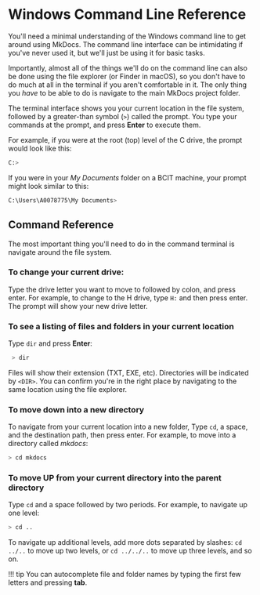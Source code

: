 # Windows Command Line Reference

You'll need a minimal understanding of the Windows command line to get around using MkDocs. The command line interface can be intimidating if you've never used it, but we'll just be using it for basic tasks.

Importantly, almost all of the things we'll do on the command line can also be done using the file explorer (or Finder in macOS), so you don't have to do much at all in the terminal if you aren't comfortable in it. The only thing you *have* to be able to do is navigate to the main MkDocs project folder.

The terminal interface shows you your current location in the file system, followed by a greater-than symbol (`>`) called the prompt. You type your commands at the prompt, and press **Enter** to execute them.

For example, if you were at the root (top) level of the C drive, the prompt would look like this:

```bash
C:>
```

If you were in your *My Documents* folder on a BCIT machine, your prompt might look similar to this:

```bash
C:\Users\A0078775\My Documents>
```

## Command Reference
The most important thing you'll need to do in the command terminal is navigate around the file system. 

### To change your current drive:

Type the drive letter you want to move to followed by colon, and press enter. For example, to change to the H drive, type
`H:` and then press enter. The prompt will show your new drive letter.

### To see a listing of files and folders in your current location

Type `dir` and press **Enter**:
```bash
 > dir
```

Files will show their extension (TXT, EXE, etc). Directories will be indicated by `<DIR>`. You can confirm you're in the right place by navigating to the same location using the file explorer.

### To move down into a new directory

To navigate from your current location into a new folder, Type `cd`, a space, and the destination path, then press enter. For example, to move into a directory called *mkdocs*:

```bash
> cd mkdocs
```

### To move UP from your current directory into the parent directory
Type `cd` and a space followed by two periods. For example, to navigate up one level:

```bash
> cd .. 
```

To navigate up additional levels, add more dots separated by slashes: `cd ../..` to move up two levels, or `cd ../../..` to move up three levels, and so on.

!!! tip
    You can autocomplete file and folder names by typing the first few letters and pressing **tab**.
